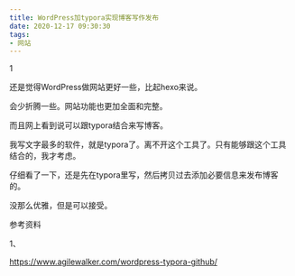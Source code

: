 ```yaml
---
title: WordPress加typora实现博客写作发布
date: 2020-12-17 09:30:30
tags:
- 网站
---
```


1

还是觉得WordPress做网站更好一些，比起hexo来说。

会少折腾一些。网站功能也更加全面和完整。

而且网上看到说可以跟typora结合来写博客。

我写文字最多的软件，就是typora了。离不开这个工具了。只有能够跟这个工具结合的，我才考虑。

仔细看了一下，还是先在typora里写，然后拷贝过去添加必要信息来发布博客的。

没那么优雅，但是可以接受。



参考资料

1、

https://www.agilewalker.com/wordpress-typora-github/